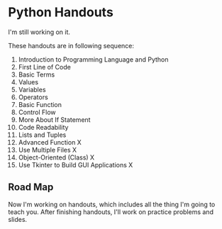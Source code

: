 # Python Handouts

I'm still working on it.

These handouts are in following sequence:

1. Introduction to Programming Language and Python
2. First Line of Code
3. Basic Terms
4. Values
5. Variables
6. Operators
7. Basic Function
8. Control Flow
9. More About If Statement
10. Code Readability
11. Lists and Tuples
12. Advanced Function X
13. Use Multiple Files X
14. Object-Oriented (Class) X
15. Use Tkinter to Build GUI Applications X

## Road Map

Now I'm working on handouts, which includes all the thing I'm going to teach you. After finishing handouts, I'll work on practice problems and slides.
